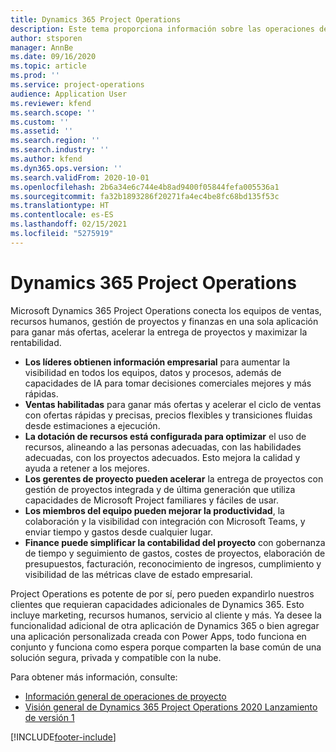 ```yaml
---
title: Dynamics 365 Project Operations
description: Este tema proporciona información sobre las operaciones de proyectos de Dynamics 365.
author: stsporen
manager: AnnBe
ms.date: 09/16/2020
ms.topic: article
ms.prod: ''
ms.service: project-operations
audience: Application User
ms.reviewer: kfend
ms.search.scope: ''
ms.custom: ''
ms.assetid: ''
ms.search.region: ''
ms.search.industry: ''
ms.author: kfend
ms.dyn365.ops.version: ''
ms.search.validFrom: 2020-10-01
ms.openlocfilehash: 2b6a34e6c744e4b8ad9400f05844fefa005536a1
ms.sourcegitcommit: fa32b1893286f20271fa4ec4be8fc68bd135f53c
ms.translationtype: HT
ms.contentlocale: es-ES
ms.lasthandoff: 02/15/2021
ms.locfileid: "5275919"
---
```

# <a name="dynamics-365-project-operations"></a>Dynamics 365 Project Operations

Microsoft Dynamics 365 Project Operations conecta los equipos de ventas, recursos humanos, gestión de proyectos y finanzas en una sola aplicación para ganar más ofertas, acelerar la entrega de proyectos y maximizar la rentabilidad.

-   **Los líderes obtienen información empresarial** para aumentar la visibilidad en todos los equipos, datos y procesos, además de capacidades de IA para tomar decisiones comerciales mejores y más rápidas.
-   **Ventas habilitadas** para ganar más ofertas y acelerar el ciclo de ventas con ofertas rápidas y precisas, precios flexibles y transiciones fluidas desde estimaciones a ejecución.
-   **La dotación de recursos está configurada para optimizar** el uso de recursos, alineando a las personas adecuadas, con las habilidades adecuadas, con los proyectos adecuados. Esto mejora la calidad y ayuda a retener a los mejores.
-   **Los gerentes de proyecto pueden acelerar** la entrega de proyectos con gestión de proyectos integrada y de última generación que utiliza capacidades de Microsoft Project familiares y fáciles de usar.
-   **Los miembros del equipo pueden mejorar la productividad**, la colaboración y la visibilidad con integración con Microsoft Teams, y enviar tiempo y gastos desde cualquier lugar.
-   **Finance puede simplificar la contabilidad del proyecto** con gobernanza de tiempo y seguimiento de gastos, costes de proyectos, elaboración de presupuestos, facturación, reconocimiento de ingresos, cumplimiento y visibilidad de las métricas clave de estado empresarial.

Project Operations es potente de por sí, pero pueden expandirlo nuestros clientes que requieran capacidades adicionales de Dynamics 365. Esto incluye marketing, recursos humanos, servicio al cliente y más. Ya desee la funcionalidad adicional de otra aplicación de Dynamics 365 o bien agregar una aplicación personalizada creada con Power Apps, todo funciona en conjunto y funciona como espera porque comparten la base común de una solución segura, privada y compatible con la nube.

Para obtener más información, consulte:

- [Información general de operaciones de proyecto](https://dynamics.microsoft.com/en-us/project-operations/overview/)
- [Visión general de Dynamics 365 Project Operations 2020 Lanzamiento de versión 1](https://docs.microsoft.com/dynamics365-release-plan/2020wave1/dynamics365-project-operations/)



[!INCLUDE[footer-include](includes/footer-banner.md)]